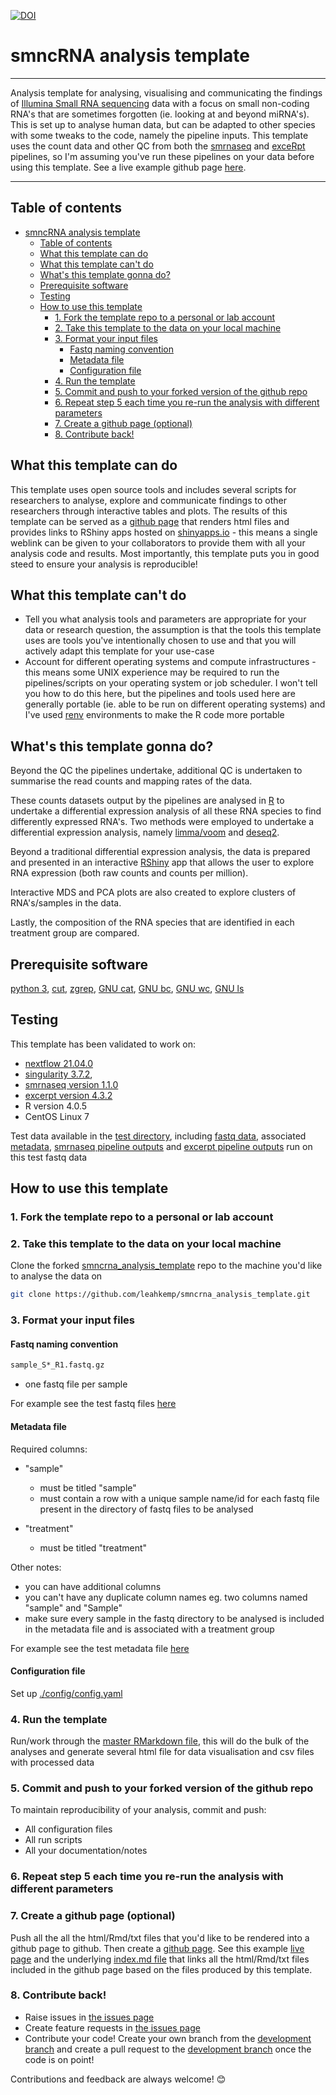 [![DOI](https://zenodo.org/badge/408315805.svg)](https://zenodo.org/badge/latestdoi/408315805)

# smncRNA analysis template

---

Analysis template for analysing, visualising and communicating the findings of [Illumina Small RNA sequencing](https://www.illumina.com/techniques/sequencing/rna-sequencing/small-rna-seq.html) data with a focus on small non-coding RNA's that are sometimes forgotten (ie. looking at and beyond miRNA's). This is set up to analyse human data, but can be adapted to other species with some tweaks to the code, namely the pipeline inputs. This template uses the count data and other QC from both the [smrnaseq](https://github.com/nf-core/smrnaseq/) and [exceRpt](https://github.com/rkitchen/exceRpt/) pipelines, so I'm assuming you've run these pipelines on your data before using this template. See a live example github page [here](https://leahkemp.github.io/smncrna_analysis_template/).

---

## Table of contents

- [smncRNA analysis template](#smncrna-analysis-template)
  - [Table of contents](#table-of-contents)
  - [What this template can do](#what-this-template-can-do)
  - [What this template can't do](#what-this-template-cant-do)
  - [What's this template gonna do?](#whats-this-template-gonna-do)
  - [Prerequisite software](#prerequisite-software)
  - [Testing](#testing)
  - [How to use this template](#how-to-use-this-template)
    - [1. Fork the template repo to a personal or lab account](#1-fork-the-template-repo-to-a-personal-or-lab-account)
    - [2. Take this template to the data on your local machine](#2-take-this-template-to-the-data-on-your-local-machine)
    - [3. Format your input files](#3-format-your-input-files)
      - [Fastq naming convention](#fastq-naming-convention)
      - [Metadata file](#metadata-file)
      - [Configuration file](#configuration-file)
    - [4. Run the template](#4-run-the-template)
    - [5. Commit and push to your forked version of the github repo](#5-commit-and-push-to-your-forked-version-of-the-github-repo)
    - [6. Repeat step 5 each time you re-run the analysis with different parameters](#6-repeat-step-5-each-time-you-re-run-the-analysis-with-different-parameters)
    - [7. Create a github page (optional)](#7-create-a-github-page-optional)
    - [8. Contribute back!](#8-contribute-back)

## What this template can do

This template uses open source tools and includes several scripts for researchers to analyse, explore and communicate findings to other researchers through interactive tables and plots. The results of this template can be served as a [github page](https://pages.github.com/) that renders html files and provides links to RShiny apps hosted on [shinyapps.io](https://www.shinyapps.io/) - this means a single weblink can be given to your collaborators to provide them with all your analysis code and results. Most importantly, this template puts you in good steed to ensure your analysis is reproducible!

## What this template can't do

- Tell you what analysis tools and parameters are appropriate for your data or research question, the assumption is that the tools this template uses are tools you've intentionally chosen to use and that you will actively adapt this template for your use-case
- Account for different operating systems and compute infrastructures - this means some UNIX experience may be required to run the pipelines/scripts on your operating system or job scheduler. I won't tell you how to do this here, but the pipelines and tools used here are generally portable (ie. able to be run on different operating systems) and I've used [renv](https://rstudio.github.io/renv/articles/renv.html) environments to make the R code more portable

## What's this template gonna do?

Beyond the QC the pipelines undertake, additional QC is undertaken to summarise the read counts and mapping rates of the data.

These counts datasets output by the pipelines are analysed in [R](https://www.r-project.org/) to undertake a differential expression analysis of all these RNA species to find differently expressed RNA's. Two methods were employed to undertake a differential expression analysis, namely [limma/voom](https://genomebiology.biomedcentral.com/articles/10.1186/gb-2014-15-2-r29) and [deseq2](https://genomebiology.biomedcentral.com/articles/10.1186/s13059-014-0550-8).

Beyond a traditional differential expression analysis, the data is prepared and presented in an interactive [RShiny](https://shiny.rstudio.com/) app that allows the user to explore RNA expression (both raw counts and counts per million).

Interactive MDS and PCA plots are also created to explore clusters of RNA's/samples in the data.

Lastly, the composition of the RNA species that are identified in each treatment group are compared.

## Prerequisite software

[python 3](https://www.python.org/), [cut](https://www.man7.org/linux/man-pages/man1/cut.1.html), [zgrep](https://linux.die.net/man/1/zgrep), [GNU cat](https://www.gnu.org/software/coreutils/manual/html_node/cat-invocation.html), [GNU bc](https://www.gnu.org/software/bc/), [GNU wc](https://www.gnu.org/software/coreutils/manual/html_node/wc-invocation.html), [GNU ls](https://www.gnu.org/software/coreutils/manual/html_node/ls-invocation.html)

## Testing

This template has been validated to work on:

- [nextflow 21.04.0](https://github.com/nextflow-io/nextflow/tree/v21.04.0)
- [singularity 3.7.2](https://github.com/hpcng/singularity/tree/v3.7.2),
- [smrnaseq version 1.1.0](https://github.com/nf-core/smrnaseq/tree/1.1.0)
- [excerpt version 4.3.2](https://github.com/rkitchen/exceRpt/tree/4.3.2)
- R version 4.0.5
- CentOS Linux 7

Test data available in the [test directory](./test/), including [fastq data](./test/fastq/), associated [metadata](./test/metadata.csv), [smrnaseq pipeline outputs](./test/smrnaseq_pipeline_run/) and [excerpt pipeline outputs](./test/excerpt_pipeline_run/) run on this test fastq data

## How to use this template

### 1. Fork the template repo to a personal or lab account

### 2. Take this template to the data on your local machine

Clone the forked [smncrna_analysis_template](https://github.com/leahkemp/smncrna_analysis_template) repo to the machine you'd like to analyse the data on

```bash
git clone https://github.com/leahkemp/smncrna_analysis_template.git
```

### 3. Format your input files

#### Fastq naming convention

```bash
sample_S*_R1.fastq.gz
```

- one fastq file per sample

For example see the test fastq files [here](./test/fastq/)

#### Metadata file

Required columns:

- "sample"
  - must be titled "sample"
  - must contain a row with a unique sample name/id for each fastq file present in the directory of fastq files to be analysed

- "treatment"
  - must be titled "treatment"

Other notes:

- you can have additional columns
- you can't have any duplicate column names eg. two columns named "sample" and "Sample"
- make sure every sample in the fastq directory to be analysed is included in the metadata file and is associated with a treatment group

For example see the test metadata file [here](./config/metadata.csv)

#### Configuration file

Set up [./config/config.yaml](config/config.yaml)

### 4. Run the template

Run/work through the [master RMarkdown file](./master.Rmd), this will do the bulk of the analyses and generate several html file for data visualisation and csv files with processed data

### 5. Commit and push to your forked version of the github repo

To maintain reproducibility of your analysis, commit and push:

- All configuration files
- All run scripts
- All your documentation/notes

### 6. Repeat step 5 each time you re-run the analysis with different parameters

### 7. Create a github page (optional)

Push all the all the html/Rmd/txt files that you'd like to be rendered into a github page to github. Then create a [github page](https://guides.github.com/features/pages/). See this example [live page](https://leahkemp.github.io/smncrna_analysis_template/) and the underlying [index.md file](https://raw.githubusercontent.com/leahkemp/smncrna_analysis_template/example_webpage/index.md) that links all the html/Rmd/txt files included in the github page based on the files produced by this template.

### 8. Contribute back!

- Raise issues in [the issues page](https://github.com/leahkemp/smncrna_analysis_template/issues)
- Create feature requests in [the issues page](https://github.com/leahkemp/smncrna_analysis_template/issues)
- Contribute your code! Create your own branch from the [development branch](https://github.com/leahkemp/smncrna_analysis_template/tree/dev) and create a pull request to the [development branch](https://github.com/leahkemp/smncrna_analysis_template/tree/dev) once the code is on point!

Contributions and feedback are always welcome! :blush:

